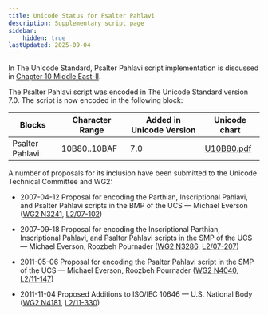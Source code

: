 ```yaml
---
title: Unicode Status for Psalter Pahlavi
description: Supplementary script page
sidebar:
    hidden: true
lastUpdated: 2025-09-04
---
```


In The Unicode Standard, Psalter Pahlavi script implementation is discussed in [Chapter 10 Middle East-II](http://www.unicode.org/versions/latest/ch10.pdf).

[comment]: # (end of intro)

[comment]: # (start of blocks)

The Psalter Pahlavi script was encoded in The Unicode Standard version 7.0. The script is now encoded in the following block:

| Blocks | Character Range | Added in Unicode Version | Unicode chart |
| ------ | --------------- | ------------------------ | ------------- |
| Psalter Pahlavi  | 10B80..10BAF | 7.0 | [U10B80.pdf](http://www.unicode.org/charts/PDF/U10B80.pdf) |

[comment]: # (end of blocks)

[comment]: # (start of chars)



[comment]: # (end of chars)

[comment]: # (start of rest)

A number of proposals for its inclusion have been submitted to the Unicode Technical Committee and WG2:

- 2007-04-12 Proposal for encoding the Parthian, Inscriptional Pahlavi, and Psalter Pahlavi scripts in the BMP of the UCS — Michael Everson ([WG2 N3241](https://www.unicode.org/wg2/docs/n3241.pdf), [L2/07-102](http://www.unicode.org/cgi-bin/GetMatchingDocs.pl?L2/07-102))

- 2007-09-18 Proposal for encoding the Inscriptional Parthian, Inscriptional Pahlavi, and Psalter Pahlavi scripts in the SMP of the UCS — Michael Everson, Roozbeh Pournader ([WG2 N3286](https://www.unicode.org/wg2/docs/n3286.pdf), [L2/07-207](http://www.unicode.org/cgi-bin/GetMatchingDocs.pl?L2/07-207))

- 2011-05-06 Proposal for encoding the Psalter Pahlavi script in the SMP of the UCS — Michael Everson, Roozbeh Pournader ([WG2 N4040](https://www.unicode.org/wg2/docs/n4040.pdf), [L2/11-147](http://www.unicode.org/cgi-bin/GetMatchingDocs.pl?L2/11-147))

- 2011-11-04 Proposed Additions to ISO/IEC 10646 — U.S. National Body ([WG2 N4181](https://www.unicode.org/wg2/docs/n4181.pdf), [L2/11-330](http://www.unicode.org/cgi-bin/GetMatchingDocs.pl?L2/11-330))
